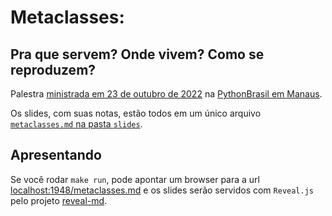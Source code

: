 # Metaclasses:

## Pra que servem? Onde vivem? Como se reproduzem?

Palestra [ministrada em 23 de outubro de 2022](https://pretalx.com/python-brasil-2022/talk/YA9ZWD/)
na [PythonBrasil em Manaus](https://2022.pythonbrasil.org.br/).

Os slides, com suas notas, estão todos em um único arquivo
[`metaclasses.md` na pasta `slides`](slides/metaclasses.md).

## Apresentando

Se você rodar `make run`, pode apontar um browser para a url
[localhost:1948/metaclasses.md](http://localhost:1948/metaclasses.md) e os
slides serão servidos com `Reveal.js` pelo projeto
[reveal-md](https://github.com/webpro/reveal-md).
